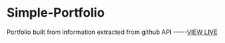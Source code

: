 # Simple-Portfolio
Portfolio built from information extracted from github API
-----[VIEW LIVE](https://sushantbudhathoki.github.io/Simple-Portfolio/)
